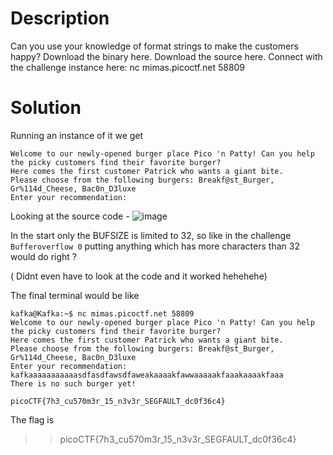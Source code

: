 # Description
Can you use your knowledge of format strings to make the customers happy?
Download the binary here.
Download the source here.
Connect with the challenge instance here:
nc mimas.picoctf.net 58809

# Solution
Running an instance of it we get 
```
Welcome to our newly-opened burger place Pico 'n Patty! Can you help the picky customers find their favorite burger?
Here comes the first customer Patrick who wants a giant bite.
Please choose from the following burgers: Breakf@st_Burger, Gr%114d_Cheese, Bac0n_D3luxe
Enter your recommendation:
```

Looking at the source code - 
![image](https://github.com/user-attachments/assets/c57e06b9-977d-45dc-83dc-aee86b988d45)

In the start only the BUFSIZE is limited to 32, so like in the challenge `Bufferoverflow 0` putting anything 
which has more characters than 32 would do right  ? 

( Didnt even have to look at the code and it worked hehehehe) 

The final terminal would be like 
```
kafka@Kafka:~$ nc mimas.picoctf.net 58809
Welcome to our newly-opened burger place Pico 'n Patty! Can you help the picky customers find their favorite burger?
Here comes the first customer Patrick who wants a giant bite.
Please choose from the following burgers: Breakf@st_Burger, Gr%114d_Cheese, Bac0n_D3luxe
Enter your recommendation: kafkaaaaaaaaaaasdfasdfawsdfaweakaaaakfawwaaaaakfaaakaaaakfaaa
There is no such burger yet!

picoCTF{7h3_cu570m3r_15_n3v3r_SEGFAULT_dc0f36c4}
```

The flag is 
>>picoCTF{7h3_cu570m3r_15_n3v3r_SEGFAULT_dc0f36c4}
